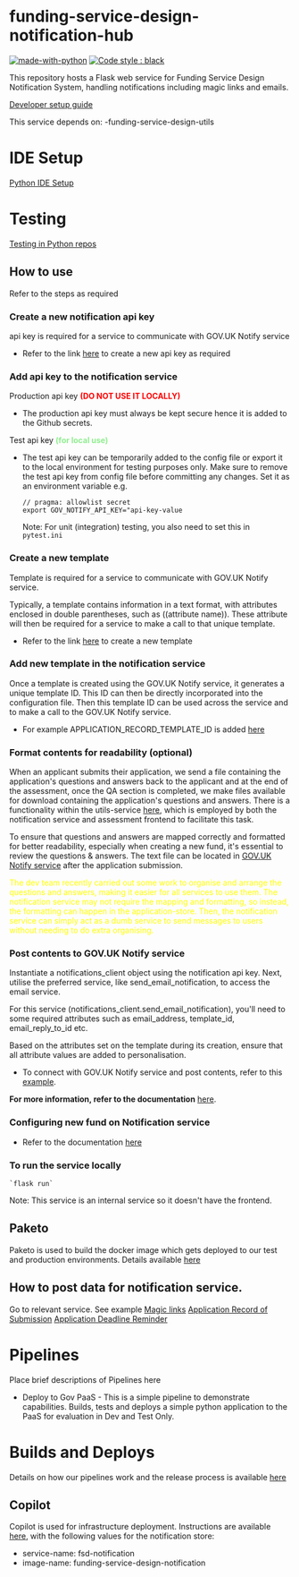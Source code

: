 # funding-service-design-notification-hub

[![made-with-python](https://img.shields.io/badge/Made%20with-Python-1f425f.svg)](https://www.python.org/)
[![Code style : black](https://img.shields.io/badge/code%20style-black-000000.svg)](https://github.com/psf/black)

This repository hosts a Flask web service for Funding Service Design Notification System, handling notifications including magic links and emails.

[Developer setup guide](https://github.com/communitiesuk/funding-service-design-workflows/blob/main/readmes/python-repos-setup.md)

This service depends on:
-funding-service-design-utils

# IDE Setup
[Python IDE Setup](https://github.com/communitiesuk/funding-service-design-workflows/blob/main/readmes/python-repos-ide-setup.md)

# Testing
[Testing in Python repos](https://github.com/communitiesuk/funding-service-design-workflows/blob/main/readmes/python-repos-testing.md)

## How to use
Refer to the steps as required
### Create a new notification api key
api key is required for a service to communicate with GOV.UK Notify service

- Refer to the link [here](https://www.notifications.service.gov.uk/services/505ca282-bfde-4fae-8d8a-ff09906a23fa/api/keys) to create a new api key as required

### Add api key to the notification service
Production api key <span style="color:red">**(DO NOT USE IT LOCALLY)**</span>
 - The production api key must always be kept secure hence it is added to the Github secrets.

Test api key <span style="color:lightgreen">**(for local use)**</span>
- The test api key can be temporarily added to the config file or export it to the local environment for testing purposes only. Make sure to remove the test api key from config file before committing any changes.
 Set it as an environment variable e.g.
    ```
    // pragma: allowlist secret
    export GOV_NOTIFY_API_KEY="api-key-value
    ```
    Note: For unit (integration) testing, you also need to set this in `pytest.ini`

### Create a new template
Template is required for a service to communicate with GOV.UK Notify service.

Typically, a template contains information in a text format, with attributes enclosed in double parentheses, such as ((attribute name)). These attribute will then be required for a service to make a call to that unique template.

- Refer to the link [here](https://www.notifications.service.gov.uk/services/505ca282-bfde-4fae-8d8a-ff09906a23fa/templates) to create a new template

### Add new template in the notification service
Once a template is created using the GOV.UK Notify service, it generates a unique template ID. This ID can then be directly incorporated into the configuration file. Then this template ID can be used across the service and to make a call to the GOV.UK Notify service.

- For example APPLICATION_RECORD_TEMPLATE_ID is added [here](https://github.com/communitiesuk/funding-service-design-notification/blob/17d27ed6b7bba556214a01d1196d828b583ab40d/config/envs/default.py#L30)

### Format contents for readability (optional)
When an applicant submits their application, we send a file containing the application's questions and answers back to the applicant and at the end of the assessment, once the QA section is completed, we make files available for download containing the application's questions and answers. There is a functionality within the utils-service [here](https://github.com/communitiesuk/funding-service-design-utils/blob/af29613c764e83b1690d4cb25ca21341113b20af/fsd_utils/mapping/application/qa_mapping.py#L13), which is employed by both the notification service and assessment frontend to facilitate this task.

To ensure that questions and answers are mapped correctly and formatted for better readability, especially when creating a new fund, it's essential to review the questions & answers. The text file can be located in [GOV.UK Notify service](https://www.notifications.service.gov.uk/services/505ca282-bfde-4fae-8d8a-ff09906a23fa/api) after the application submission.

<span style="color:yellow">The dev team recently carried out some work to organise and arrange the questions and answers, making it easier for all services to use them. The notification service may not require the mapping and formatting, so instead, the formatting can happen in the application-store. Then, the notification service can simply act as a dumb service to send messages to users without needing to do extra organising.</span>

### Post contents to GOV.UK Notify service
Instantiate a notifications_client object using the notification api key. Next, utilise the preferred service, like send_email_notification, to access the email service.

For this service (notifications_client.send_email_notification), you'll need to some required attributes such as email_address, template_id, email_reply_to_id etc.

Based on the attributes set on the template during its creation, ensure that all attribute values are added to personalisation.

- To connect with GOV.UK Notify service  and post contents, refer to this [example](https://github.com/communitiesuk/funding-service-design-notification/blob/17d27ed6b7bba556214a01d1196d828b583ab40d/app/notification/model/notifier.py#L25).

**For more information, refer to the documentation** [here](https://www.notifications.service.gov.uk/using-notify).

### Configuring new fund on Notification service
- Refer to the documentation [here](https://dluhcdigital.atlassian.net/wiki/spaces/FS/pages/45973632/Configuring+Notification+service+for+New+Funds+and+Templates)


### To run the service locally

    `flask run`

Note: This service is an internal service so it doesn't have the frontend.

## Paketo
Paketo is used to build the docker image which gets deployed to our test and production environments. Details available [here](https://github.com/communitiesuk/funding-service-design-workflows/blob/main/readmes/python-repos-paketo.md)

## How to post data for notification service.

Go to relevant service. See example
[Magic links](app/notification/magic_link/README.md)
[Application Record of Submission](app/notification/application/README.md)
[Application Deadline Reminder](app/notification/application_reminder/README.md)

# Pipelines

Place brief descriptions of Pipelines here

- Deploy to Gov PaaS - This is a simple pipeline to demonstrate capabilities.  Builds, tests and deploys a simple python application to the PaaS for evaluation in Dev and Test Only.

# Builds and Deploys
Details on how our pipelines work and the release process is available [here](https://dluhcdigital.atlassian.net/wiki/spaces/FS/pages/73695505/How+do+we+deploy+our+code+to+prod)
## Copilot
Copilot is used for infrastructure deployment. Instructions are available [here](https://github.com/communitiesuk/funding-service-design-workflows/blob/main/readmes/python-repos-copilot.md), with the following values for the notification store:
- service-name: fsd-notification
- image-name: funding-service-design-notification
